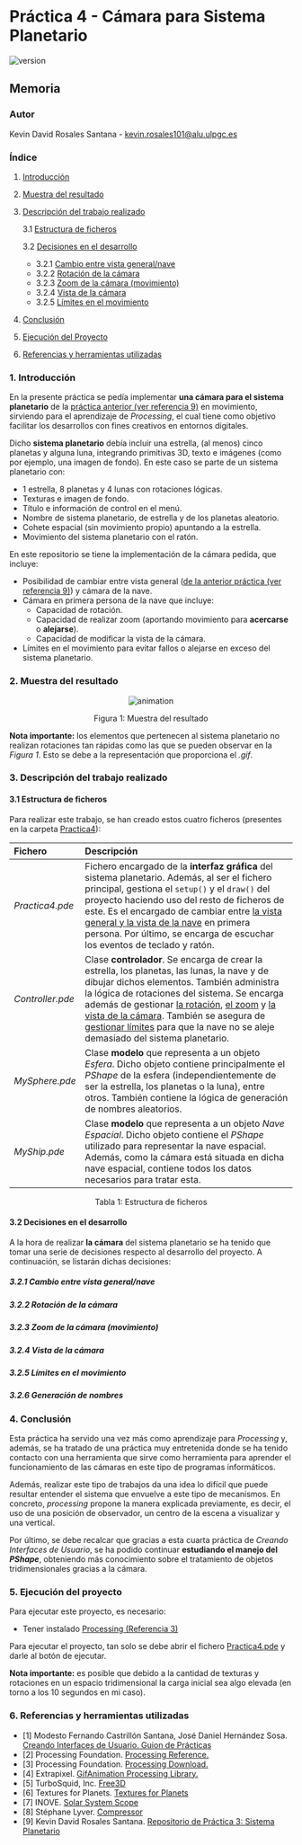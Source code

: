 # Práctica 4 - Cámara para Sistema Planetario

![version](https://img.shields.io/badge/version-1.0-green)

## Memoria

### Autor

Kevin David Rosales Santana - <kevin.rosales101@alu.ulpgc.es>

### Índice

1. [Introducción](#1-introducción)
2. [Muestra del resultado](#2-muestra-del-resultado)
3. [Descripción del trabajo realizado](#3-descripción-del-trabajo-realizado)

   3.1 [Estructura de ficheros](#31-estructura-de-ficheros)
   
   3.2 [Decisiones en el desarrollo](#32-decisiones-en-el-desarrollo)
   
      - 3.2.1 [Cambio entre vista general/nave](#321-cambio-entre-vista-general/nave)
      - 3.2.2 [Rotación de la cámara](#322-rotación-de-la-cámara)
      - 3.2.3 [Zoom de la cámara (movimiento)](#323-zoom-de-la-cámara-(movimiento))
      - 3.2.4 [Vista de la cámara](#324-vista-de-la-cámara)
      - 3.2.5 [Límites en el movimiento](#325-límites-en-el-movimiento)
   
4. [Conclusión](#4-conclusión)
5. [Ejecución del Proyecto](#5-ejecución-del-proyecto)
6. [Referencias y herramientas utilizadas](#6-referencias-y-herramientas-utilizadas)

### 1. Introducción

En la presente práctica se pedía implementar **una cámara para el sistema planetario** de la [práctica anterior (ver referencia 9)](#6-referencias-y-herramientas-utilizadas) en movimiento, sirviendo para el aprendizaje de *Processing*, el cual tiene como objetivo facilitar los desarrollos con fines creativos en entornos digitales. 

Dicho **sistema planetario** debía incluir una estrella, (al menos) cinco planetas y alguna luna, integrando primitivas 3D, texto e imágenes (como por ejemplo, una imagen de fondo). En este caso se parte de un sistema planetario con:

- 1 estrella, 8 planetas y 4 lunas con rotaciones lógicas.
- Texturas e imagen de fondo. 
- Título e información de control en el menú.
- Nombre de sistema planetario, de estrella y de los planetas aleatorio.
- Cohete espacial (sin movimiento propio) apuntando a la estrella.
- Movimiento del sistema planetario con el ratón.

En este repositorio se tiene la implementación de la cámara pedida, que incluye:

- Posibilidad de cambiar entre vista general ([de la anterior práctica (ver referencia 9)](#6-referencias-y-herramientas-utilizadas)) y cámara de la nave.
- Cámara en primera persona de la nave que incluye:
  - Capacidad de rotación.
  - Capacidad de realizar zoom (aportando movimiento para **acercarse** o **alejarse**).
  - Capacidad de modificar la vista de la cámara.
- Límites en el movimiento para evitar fallos o alejarse en exceso del sistema planetario.

### 2. Muestra del resultado

<div align="center">
   <img src="Practica4/media/animation.gif" alt="animation"></img>
   <p>Figura 1: Muestra del resultado</p>
</div>

**Nota importante:** los elementos que pertenecen al sistema planetario no realizan rotaciones tan rápidas como las que se pueden observar en la *Figura 1*. Esto se debe a la representación que proporciona el *.gif*.

### 3. Descripción del trabajo realizado

#### 3.1 Estructura de ficheros

Para realizar este trabajo, se han creado estos cuatro ficheros (presentes en la carpeta [Practica4](Practica4/)):

| Fichero          | Descripción                                                  |
| :--------------- | :----------------------------------------------------------- |
| *Practica4.pde*  | Fichero encargado de la **interfaz gráfica** del sistema planetario. Además, al ser el fichero principal, gestiona el `setup()` y el `draw()` del proyecto haciendo uso del resto de ficheros de este. Es el encargado de cambiar entre [la vista general y la vista de la nave](#321-cambio-entre-vista-general/nave) en primera persona. Por último, se encarga de escuchar los eventos de teclado y ratón. |
| *Controller.pde* | Clase **controlador**. Se encarga de crear la estrella, los planetas, las lunas, la nave y de dibujar dichos elementos. También administra la lógica de rotaciones del sistema. Se encarga además de gestionar [la rotación]((#322-rotación-de-la-cámara)), [el zoom](#323-zoom-de-la-cámara-(movimiento)) y [la vista de la cámara](#324-vista-de-la-cámara). También se asegura de [gestionar límites](#325-límites-en-el-movimiento) para que la nave no se aleje demasiado del sistema planetario. |
| *MySphere.pde*   | Clase **modelo** que representa a un objeto *Esfera*. Dicho objeto contiene principalmente el *PShape* de la esfera (independientemente de ser la estrella, los planetas o la luna), entre otros. También contiene la lógica de generación de nombres aleatorios. |
| *MyShip.pde*     | Clase **modelo** que representa a un objeto *Nave Espacial*. Dicho objeto contiene el *PShape* utilizado para representar la nave espacial. Además, como la cámara está situada en dicha nave espacial, contiene todos los datos necesarios para tratar esta. |

<div align="center">
   <p>Tabla 1: Estructura de ficheros</p>
</div>

#### 3.2 Decisiones en el desarrollo

A la hora de realizar **la cámara** del sistema planetario se ha tenido que tomar una serie de decisiones respecto al desarrollo del proyecto. A continuación, se listarán dichas decisiones:

##### 3.2.1 Cambio entre vista general/nave



##### 3.2.2 Rotación de la cámara



##### 3.2.3 Zoom de la cámara (movimiento)



##### 3.2.4 Vista de la cámara




##### 3.2.5 Límites en el movimiento




##### 3.2.6 Generación de nombres



### 4. Conclusión

Esta práctica ha servido una vez más como aprendizaje para *Processing* y, además, se ha tratado de una práctica muy entretenida donde se ha tenido contacto con una herramienta que sirve como herramienta para aprender el funcionamiento de las cámaras en este tipo de programas informáticos.

Además, realizar este tipo de trabajos da una idea lo difícil que puede resultar entender el sistema que envuelve a este tipo de mecanismos. En concreto, *processing* propone la manera explicada previamente, es decir, el uso de una posición de observador, un centro de la escena a visualizar y una vertical.

Por último, se debe recalcar que gracias a esta cuarta práctica de *Creando Interfaces de Usuario*, se ha podido continuar **estudiando el manejo del *PShape***, obteniendo más conocimiento sobre el tratamiento de objetos tridimensionales gracias a la cámara.

### 5. Ejecución del proyecto

Para ejecutar este proyecto, es necesario:

- Tener instalado [Processing (Referencia 3)](#6-referencias-y-herramientas-utilizadas)

Para ejecutar el proyecto, tan solo se debe abrir el fichero [Practica4.pde](Practica4/Practica4.pde) y darle al botón de ejecutar.

**Nota importante:** es posible que debido a la cantidad de texturas y rotaciones en un espacio tridimensional la carga inicial sea algo elevada (en torno a los 10 segundos en mi caso).

### 6. Referencias y herramientas utilizadas

- [1] Modesto Fernando Castrillón Santana, José Daniel Hernández Sosa. [Creando Interfaces de Usuario. Guion de Prácticas](https://cv-aep.ulpgc.es/cv/ulpgctp20/pluginfile.php/126724/mod_resource/content/25/CIU_Pr_cticas.pdf)
- [2] Processing Foundation. [Processing Reference.](https://processing.org/reference/)
- [3] Processing Foundation. [Processing Download.](https://processing.org/download/)
- [4] Extrapixel. [GifAnimation Processing Library.](https://github.com/extrapixel/gif-animation)
- [5] TurboSquid, Inc. [Free3D](https://free3d.com/)
- [6] Textures for Planets. [Textures for Planets](http://www.texturesforplanets.com/)
- [7] INOVE. [Solar System Scope](https://www.solarsystemscope.com/)
- [8] Stéphane Lyver. [Compressor](https://compressor.io/)
- [9] Kevin David Rosales Santana. [Repositorio de Práctica 3: Sistema Planetario](https://github.com/kevinrosalesdev/CIU-Practica3)
